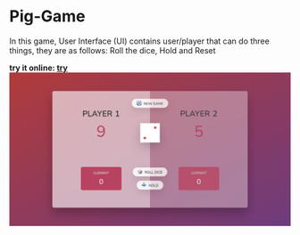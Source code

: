 # Pig-Game
<p>In this game, User Interface (UI) contains user/player that can do three things, they are as follows: Roll the dice, Hold and Reset</p>
<b>try it online: <a href="https://arashalaei.github.io/Pig-Game/">try</a></b>
<img src="https://github.com/arashalaei/Pig-Game/blob/master/img/1.png"/>
